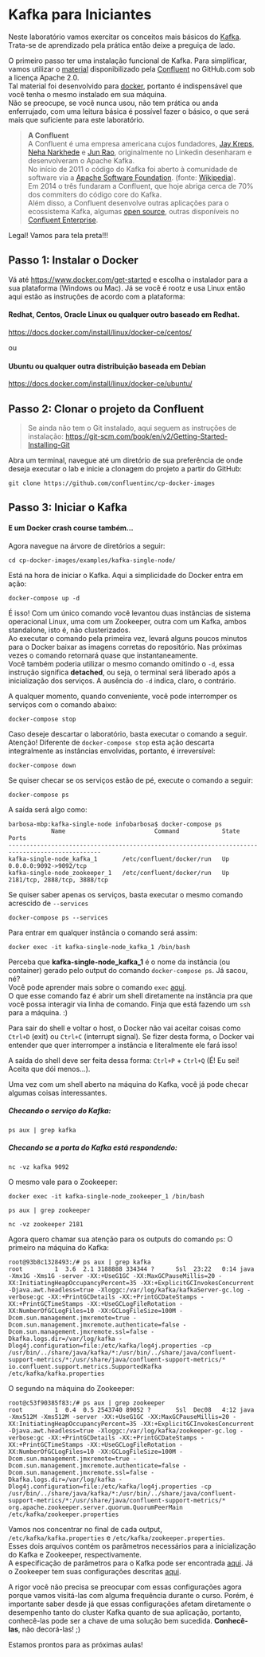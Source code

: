 # Kafka para Iniciantes

Neste laboratório vamos exercitar os conceitos mais básicos do [Kafka](https://kafka.apache.org/).<br/>
Trata-se de aprendizado pela prática então deixe a preguiça de lado.<br/>

O primeiro passo ter uma instalação funcional de Kafka. Para simplificar, vamos utilizar o [material](https://github.com/confluentinc/cp-docker-images) disponibilizado pela [Confluent](https://www.confluent.io/) no GitHub.com sob a licença Apache 2.0.<br/>
Tal material foi desenvolvido para [docker](https://www.docker.com/), portanto é indispensável que você tenha o mesmo instalado em sua máquina.<br/>
Não se preocupe, se você nunca usou, não tem prática ou anda enferrujado, com uma leitura básica é possível fazer o básico, o que será mais que suficiente para este laboratório.<br/>

> **A Confluent** <br/>
> A Confluent é uma empresa americana cujos fundadores, [Jay Kreps](https://twitter.com/jaykreps), [Neha Narkhede](https://twitter.com/nehanarkhede) e [Jun Rao](https://twitter.com/junrao), originalmente no Linkedin desenharam e desenvolveram o Apache Kafka.<br/>
> No início de 2011 o código do Kafka foi aberto à comunidade de software via a [Apache Software Foundation](https://www.apache.org/). (fonte: [Wikipedia](https://en.wikipedia.org/wiki/Apache_Kafka)).<br/>
> Em 2014 o três fundaram a Confluent, que hoje abriga cerca de 70% dos commiters do código core do Kafka.<br/>
> Além disso, a Confluent desenvolve outras aplicações para o ecossistema Kafka, algumas [open source](https://github.com/confluentinc/), outras disponíveis no [Confluent Enterprise](https://www.confluent.io/product/confluent-enterprise/).

Legal! Vamos para tela preta!!!

## Passo 1: Instalar o Docker

Vá até https://www.docker.com/get-started e escolha o instalador para a sua plataforma (Windows ou Mac).
Já se você é rootz e usa Linux então aqui estão as instruções de acordo com a plataforma:

#### Redhat, Centos, Oracle Linux ou qualquer outro baseado em Redhat.
https://docs.docker.com/install/linux/docker-ce/centos/

ou

#### Ubuntu ou qualquer outra distribuição baseada em Debian
https://docs.docker.com/install/linux/docker-ce/ubuntu/

## Passo 2: Clonar o projeto da Confluent
> Se ainda não tem o Git instalado, aqui seguem as instruções de instalação:
> https://git-scm.com/book/en/v2/Getting-Started-Installing-Git

Abra um terminal, navegue até um diretório de sua preferência de onde deseja executar o lab e inicie a clonagem do projeto a partir do GitHub:
```
git clone https://github.com/confluentinc/cp-docker-images
```
## Passo 3: Iniciar o Kafka
#### E um Docker crash course também...

Agora navegue na árvore de diretórios a seguir:
```
cd cp-docker-images/examples/kafka-single-node/
```

Está na hora de iniciar o Kafka. Aqui a simplicidade do Docker entra em ação:
```
docker-compose up -d
```
É isso! Com um único comando você levantou duas instâncias de sistema operacional Linux, uma com um Zookeeper, outra com um Kafka, ambos standalone, isto é, não clusterizados.<br/>
Ao executar o comando pela primeira vez, levará alguns poucos minutos para o Docker baixar as imagens corretas do repositório. Nas próximas vezes o comando retornará quase que instantaneamente.<br/>
Você também poderia utilizar o mesmo comando omitindo o `-d`, essa instrução significa **detached**, ou seja, o terminal será liberado após a inicialização dos serviços. A ausência do `-d` indica, claro, o contrário.

A qualquer momento, quando conveniente, você pode interromper os serviços com o comando abaixo:
```
docker-compose stop
```

Caso deseje descartar o laboratório, basta executar o comando a seguir.<br/>
Atenção! Diferente de `docker-compose stop` esta ação descarta integralmente as instâncias envolvidas, portanto, é irreversível:
```
docker-compose down
```

Se quiser checar se os serviços estão de pé, execute o comando a seguir:
```
docker-compose ps
```
A saída será algo como:
```
barbosa-mbp:kafka-single-node infobarbosa$ docker-compose ps
            Name                         Command            State              Ports
------------------------------------------------------------------------------------------------
kafka-single-node_kafka_1       /etc/confluent/docker/run   Up      0.0.0.0:9092->9092/tcp
kafka-single-node_zookeeper_1   /etc/confluent/docker/run   Up      2181/tcp, 2888/tcp, 3888/tcp
```

Se quiser saber apenas os serviços, basta executar o mesmo comando acrescido de `--services`
```
docker-compose ps --services
```

Para entrar em qualquer instância o comando será assim:
```
docker exec -it kafka-single-node_kafka_1 /bin/bash
```

Perceba que **kafka-single-node_kafka_1** é o nome da instância (ou container) gerado pelo output do comando `docker-compose ps`. Já sacou, né?<br/>
Você pode aprender mais sobre o comando `exec` [aqui](https://docs.docker.com/engine/reference/commandline/exec/#parent-command).<br/>
O que esse comando faz é abrir um shell diretamente na instância pra que você possa interagir via linha de comando. Finja que está fazendo um `ssh` para a máquina. :)

Para sair do shell e voltar o host, o Docker não vai aceitar coisas como `Ctrl+D` (exit) ou `Ctrl+C` (interrupt signal). Se fizer desta forma, o Docker vai entender que quer interromper a instância e literalmente ele fará isso! <br/>

A saída do shell deve ser feita dessa forma: `Ctrl+P` + `Ctrl+Q` (É! Eu sei! Aceita que dói menos...).

Uma vez com um shell aberto na máquina do Kafka, você já pode checar algumas coisas interessantes.
##### Checando o serviço do Kafka:

```
ps aux | grep kafka
```
##### Checando se a porta do Kafka está respondendo:
```
nc -vz kafka 9092
```

O mesmo vale para o Zookeeper:
```
docker exec -it kafka-single-node_zookeeper_1 /bin/bash

ps aux | grep zookeeper

nc -vz zookeeper 2181
```

Agora quero chamar sua atenção para os outputs do comando `ps`:
O primeiro na máquina do Kafka:
```
root@93b8c1328493:/# ps aux | grep kafka
root         1  3.6  2.1 3188888 334344 ?      Ssl  23:22   0:14 java -Xmx1G -Xms1G -server -XX:+UseG1GC -XX:MaxGCPauseMillis=20 -XX:InitiatingHeapOccupancyPercent=35 -XX:+ExplicitGCInvokesConcurrent -Djava.awt.headless=true -Xloggc:/var/log/kafka/kafkaServer-gc.log -verbose:gc -XX:+PrintGCDetails -XX:+PrintGCDateStamps -XX:+PrintGCTimeStamps -XX:+UseGCLogFileRotation -XX:NumberOfGCLogFiles=10 -XX:GCLogFileSize=100M -Dcom.sun.management.jmxremote=true -Dcom.sun.management.jmxremote.authenticate=false -Dcom.sun.management.jmxremote.ssl=false -Dkafka.logs.dir=/var/log/kafka -Dlog4j.configuration=file:/etc/kafka/log4j.properties -cp /usr/bin/../share/java/kafka/*:/usr/bin/../share/java/confluent-support-metrics/*:/usr/share/java/confluent-support-metrics/* io.confluent.support.metrics.SupportedKafka /etc/kafka/kafka.properties
```
O segundo na máquina do Zookeeper:
```
root@c53f90385f83:/# ps aux | grep zookeeper
root         1  0.4  0.5 2543740 89052 ?       Ssl  Dec08   4:12 java -Xmx512M -Xms512M -server -XX:+UseG1GC -XX:MaxGCPauseMillis=20 -XX:InitiatingHeapOccupancyPercent=35 -XX:+ExplicitGCInvokesConcurrent -Djava.awt.headless=true -Xloggc:/var/log/kafka/zookeeper-gc.log -verbose:gc -XX:+PrintGCDetails -XX:+PrintGCDateStamps -XX:+PrintGCTimeStamps -XX:+UseGCLogFileRotation -XX:NumberOfGCLogFiles=10 -XX:GCLogFileSize=100M -Dcom.sun.management.jmxremote=true -Dcom.sun.management.jmxremote.authenticate=false -Dcom.sun.management.jmxremote.ssl=false -Dkafka.logs.dir=/var/log/kafka -Dlog4j.configuration=file:/etc/kafka/log4j.properties -cp /usr/bin/../share/java/kafka/*:/usr/bin/../share/java/confluent-support-metrics/*:/usr/share/java/confluent-support-metrics/* org.apache.zookeeper.server.quorum.QuorumPeerMain /etc/kafka/zookeeper.properties
```

Vamos nos concentrar no final de cada output, `/etc/kafka/kafka.properties` e `/etc/kafka/zookeeper.properties`. <br/>
Esses dois arquivos contém os parâmetros necessários para a inicialização do Kafka e Zookeeper, respectivamente.<br/>
A especificação de parâmetros para o Kafka pode ser encontrada [aqui](https://kafka.apache.org/documentation/#brokerconfigs).
Já o Zookeeper tem suas configurações descritas [aqui](https://zookeeper.apache.org/doc/r3.4.9/zookeeperAdmin.html#sc_configuration).

A rigor você não precisa se preocupar com essas configurações agora porque vamos visitá-las com alguma frequência durante o curso. Porém, é importante saber desde já que essas configurações afetam diretamente o desempenho tanto do cluster Kafka quanto de sua aplicação, portanto, conhecê-las pode ser a chave de uma solução bem sucedida. **Conhecê-las**, não decorá-las! ;)

Estamos prontos para as próximas aulas!
